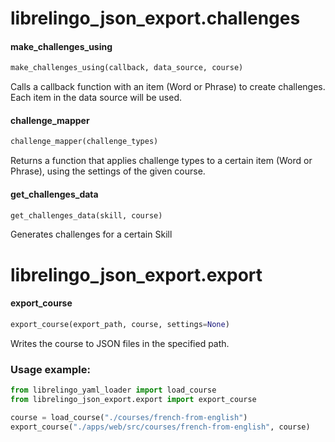 <a name="librelingo_json_export.challenges"></a>
# librelingo\_json\_export.challenges

<a name="librelingo_json_export.challenges.make_challenges_using"></a>
#### make\_challenges\_using

```python
make_challenges_using(callback, data_source, course)
```

Calls a callback function with an item (Word or Phrase)
to create challenges. Each item in the data source will
be used.

<a name="librelingo_json_export.challenges.challenge_mapper"></a>
#### challenge\_mapper

```python
challenge_mapper(challenge_types)
```

Returns a function that applies challenge types
to a certain item (Word or Phrase), using the settings
of the given course.

<a name="librelingo_json_export.challenges.get_challenges_data"></a>
#### get\_challenges\_data

```python
get_challenges_data(skill, course)
```

Generates challenges for a certain Skill

<a name="librelingo_json_export.export"></a>
# librelingo\_json\_export.export

<a name="librelingo_json_export.export.export_course"></a>
#### export\_course

```python
export_course(export_path, course, settings=None)
```

Writes the course to JSON files in the specified path.

### Usage example:

```python
from librelingo_yaml_loader import load_course
from librelingo_json_export.export import export_course

course = load_course("./courses/french-from-english")
export_course("./apps/web/src/courses/french-from-english", course)
```

